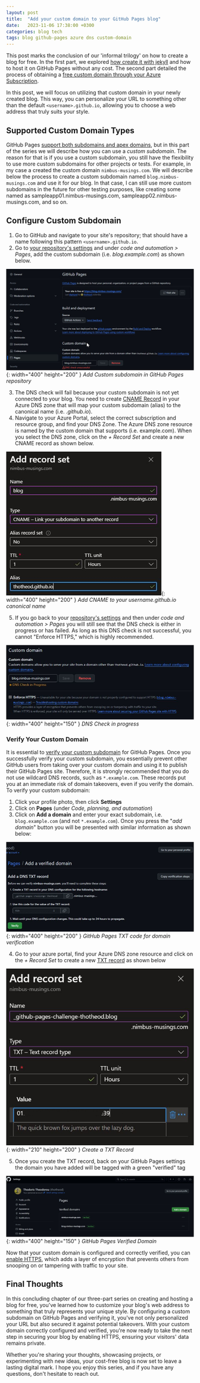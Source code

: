 ```yaml
---
layout: post
title:  "Add your custom domain to your GitHub Pages blog"
date:   2023-11-06 17:38:00 +0300
categories: blog tech
tags: blog github-pages azure dns custom-domain
---
```


This post marks the conclusion of our 'informal trilogy' on how to create a blog for free. In the first part, we explored [how create it with jekyll](/posts/how-I-created-this-blog/) and how to host it on GitHub Pages without any cost. The second part detailed the process of obtaining a [free custom domain through your Azure Subscription](/posts/custom-domain-azure/).

In this post, we will focus on utilizing that custom domain in your newly created blog. This way, you can personalize your URL to something other than the default `<username>.github.io`, allowing you to choose a web address that truly suits your style.

## Supported Custom Domain Types
GitHub Pages [support both subdomains and apex domains](https://docs.github.com/en/pages/configuring-a-custom-domain-for-your-github-pages-site/about-custom-domains-and-github-pages#supported-custom-domains), but in this part of the series we will describe how you can use a *custom subdomain*. The reason for that is if you use a custom subdomain, you still have the flexibility to use more custom subdomains for other projects or tests. For example, in my case a created the custom domain `nimbus-musings.com`. We will describe below the process to create a custom subdomain named `blog.nimbus-musings.com` and use it for our blog. In that case, I can still use more custom subdomains in the future for other testing purposes, like creating some named as sampleapp01.nimbus-musings.com, sampleapp02.nimbus-musings.com, and so on. 

## Configure Custom Subdomain
1. Go to GitHub and navigate to your site's repository; that should have a name following this pattern `<username>.github.io`. 
2. Go to [your repository's settings](https://docs.github.com/en/pages/configuring-a-custom-domain-for-your-github-pages-site/managing-a-custom-domain-for-your-github-pages-site#configuring-a-subdomain) and under *code and automation > Pages*, add the custom subdomain (i.e. *blog.example.com*) as shown below.

![Add Custom subdomain in GitHub Pages repository](/images/custom-domain-gh-pages/01-gh-add_custom-domain.jpg){: width="400" height="200" }
_Add Custom subdomain in GitHub Pages repository_

3. The DNS check will fail because your custom subdomain is not yet connected to your blog.  You need to create [CNAME Record](https://en.wikipedia.org/wiki/CNAME_record) in your Azure DNS zone that will map your custom subdomain (alias) to the canonical name (i.e. *<username>.github.io*). 
4. Navigate to your Azure Portal, select the correct subscription and resource group, and find your DNS Zone. The Azure DNS zone resource is named by the custom domain that supports (i.e. example.com). When you select the DNS zone, click on the *+ Record Set* and create a new CNAME record as shown below.

![Add CNAME](/images/custom-domain-gh-pages/02-Add%20record%20set.jpg){: width="400" height="200" }
_Add CNAME to your username.github.io canonical name_

5. If you go back to your [repository's settings](https://docs.github.com/en/pages/configuring-a-custom-domain-for-your-github-pages-site/managing-a-custom-domain-for-your-github-pages-site#configuring-a-subdomain) and then under *code and automation > Pages* you  will still see that the DNS check is either in progress or has failed. As long as this DNS check is not successful, you cannot "Enforce HTTPS," which is highly recommended. 

![DNS Check in progress](/images/custom-domain-gh-pages/04-dns_check_in_progress.jpg){: width="400" height="150" }
_DNS Check in progress_

### Verify Your Custom Domain
It is essential to [verify your custom subdomain](https://docs.github.com/en/pages/configuring-a-custom-domain-for-your-github-pages-site/verifying-your-custom-domain-for-github-pages#verifying-a-domain-for-your-user-site) for GitHub Pages. Once you successfully verify your custom subdomain, you essentially prevent other GitHub users from taking over your custom domain and using it to publish their GitHub Pages site. Therefore, it is strongly recommended that you do not use wildcard DNS records, such as `*.example.com`. These records put you at an immediate risk of domain takeovers, even if you verify the domain. To verify your custom subdomain: 
1. Click your profile photo, then click **Settings**
2. Click on **Pages** (under *Code, planning, and automation*)
3. Click on **Add a domain** and enter your exact subdomain, i.e. `blog.example.com` (and not `*.example.com`). Once you press the "*add domain*" button you will be presented with similar information as shown below:

![GitHub Pages TXT code for domain verification](/images/custom-domain-gh-pages/05-Add%20a%20Pages%20verified%20domain.jpg){: width="400" height="200" }
_GitHub Pages TXT code for domain verification_

4. Go to your azure portal, find your Azure DNS zone resource and click on the *+ Record Set* to create a new [TXT record](https://en.wikipedia.org/wiki/TXT_record) as shown below

![Create a TXT Record](/images/custom-domain-gh-pages/06-Add%20txt%20record%20set.jpg){: width="210" height="200" }
_Create a TXT Record_

5. Once you create the TXT record, back on your GitHub Pages settings the domain you have added will be tagged with a green "verified" tag

![GitHub Pages Verified Domain](/images/custom-domain-gh-pages/verified%20domain.jpg){: width="400" height="150" }
_GitHub Pages Verified Domain_

Now that your custom domain is configured and correctly verified, you can [enable HTTPS](https://docs.github.com/en/pages/getting-started-with-github-pages/securing-your-github-pages-site-with-https#enforcing-https-for-your-github-pages-site), which adds a layer of encryption that prevents others from snooping on or tampering with traffic to your site.

## Final Thoughts

In this concluding chapter of our three-part series on creating and hosting a blog for free, you've learned how to customize your blog's web address to something that truly represents your unique style. By configuring a custom subdomain on GitHub Pages and verifying it, you've not only personalized your URL but also secured it against potential takeovers. With your custom domain correctly configured and verified, you're now ready to take the next step in securing your blog by enabling HTTPS, ensuring your visitors' data remains private. 

Whether you're sharing your thoughts, showcasing projects, or experimenting with new ideas, your cost-free blog is now set to leave a lasting digital mark. I hope you enjoy this series, and if you have any questions, don't hesitate to reach out.
